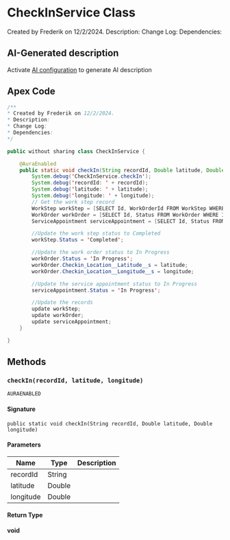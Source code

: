 # CheckInService Class

Created by Frederik on 12/2/2024. 
Description: 
Change Log: 
Dependencies:

## AI-Generated description

Activate [AI configuration](https://sfdx-hardis.cloudity.com/salesforce-ai-setup/) to generate AI description

## Apex Code

```java
/**
* Created by Frederik on 12/2/2024.
* Description:
* Change Log:
* Dependencies:
*/

public without sharing class CheckInService {

    @AuraEnabled
    public static void checkIn(String recordId, Double latitude, Double longitude) {
        System.debug('CheckInService.checkIn');
        System.debug('recordId: ' + recordId);
        System.debug('latitude: ' + latitude);
        System.debug('longitude: ' + longitude);
        // Get the work step record
        WorkStep workStep = [SELECT Id, WorkOrderId FROM WorkStep WHERE Id = :recordId LIMIT 1];
        WorkOrder workOrder = [SELECT Id, Status FROM WorkOrder WHERE Id = :workStep.WorkOrderId LIMIT 1];
        ServiceAppointment serviceAppointment = [SELECT Id, Status FROM ServiceAppointment WHERE ParentRecordId = :workStep.WorkOrderId LIMIT 1];

        //Update the work step status to Completed
        workStep.Status = 'Completed';

        //Update the work order status to In Progress
        workOrder.Status = 'In Progress';
        workOrder.Checkin_Location__Latitude__s = latitude;
        workOrder.Checkin_Location__Longitude__s = longitude;

        //Update the service appointment status to In Progress
        serviceAppointment.Status = 'In Progress';

        //Update the records
        update workStep;
        update workOrder;
        update serviceAppointment;
    }

}
```

## Methods
### `checkIn(recordId, latitude, longitude)`

`AURAENABLED`

#### Signature
```apex
public static void checkIn(String recordId, Double latitude, Double longitude)
```

#### Parameters
| Name | Type | Description |
|------|------|-------------|
| recordId | String |  |
| latitude | Double |  |
| longitude | Double |  |

#### Return Type
**void**